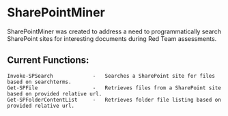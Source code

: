 # SharePointMiner
SharePointMiner was created to address a need to programmatically search SharePoint sites for interesting documents during Red Team assessments.


## Current Functions:
    Invoke-SPSearch             -   Searches a SharePoint site for files based on searchterms.
    Get-SPFile                  -   Retrieves files from a SharePoint site based on provided relative url.
    Get-SPFolderContentList     -   Retrieves folder file listing based on provided relative url.
